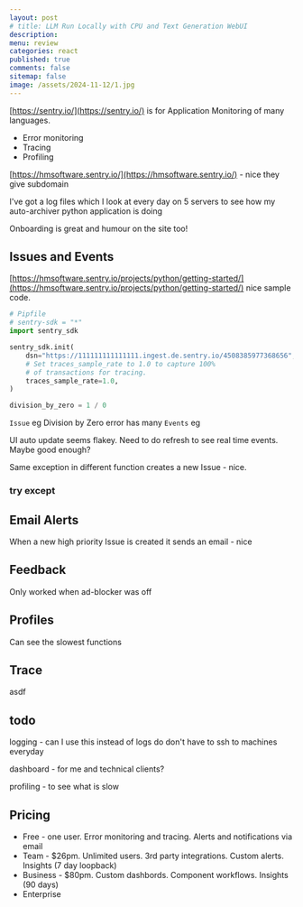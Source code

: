 ```yaml
---
layout: post
# title: LLM Run Locally with CPU and Text Generation WebUI 
description: 
menu: review
categories: react
published: true 
comments: false     
sitemap: false
image: /assets/2024-11-12/1.jpg
---
```


<!-- !-- [![alt text](/assets/2024-09-04/1.jpg "email"){:width="500px"}](/assets/2024-09-04/1.jpg) --> 
<!-- [![alt text](/assets/2024-09-04/1.jpg "email")](/assets/2024-09-04/1.jpg) -->

[https://sentry.io/](https://sentry.io/) is for Application Monitoring of many languages.

- Error monitoring
- Tracing
- Profiling

[https://hmsoftware.sentry.io/](https://hmsoftware.sentry.io/) - nice they give subdomain

I've got a log files which I look at every day on 5 servers to see how my auto-archiver python application is doing


Onboarding is great and humour on the site too! 

## Issues and Events

[https://hmsoftware.sentry.io/projects/python/getting-started/](https://hmsoftware.sentry.io/projects/python/getting-started/) nice sample code.

```py
# Pipfile
# sentry-sdk = "*"
import sentry_sdk

sentry_sdk.init(
    dsn="https://111111111111111.ingest.de.sentry.io/4508385977368656",
    # Set traces_sample_rate to 1.0 to capture 100%
    # of transactions for tracing.
    traces_sample_rate=1.0,
)

division_by_zero = 1 / 0

```
`Issue` eg Division by Zero error has many `Events` eg 

UI auto update seems flakey. Need to do refresh to see real time events. Maybe good enough? 

Same exception in different function creates a new Issue - nice.

### try except



## Email Alerts

When a new high priority Issue is created it sends an email - nice



## Feedback

Only worked when ad-blocker was off


## Profiles

Can see the slowest functions

## Trace
asdf

## todo

logging - can I use this instead of logs do don't have to ssh to machines everyday

dashboard - for me and technical clients?

profiling - to see what is slow

## Pricing

- Free - one user. Error monitoring and tracing. Alerts and notifications via email
- Team - $26pm. Unlimited users. 3rd party integrations. Custom alerts. Insights (7 day loopback)
- Business - $80pm. Custom dashbords. Component workflows. Insights (90 days)
- Enterprise
